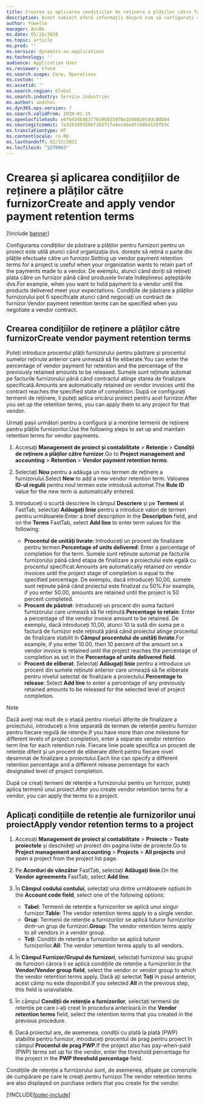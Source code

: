 ```yaml
---
title: Crearea și aplicarea condițiilor de reținere a plăților către furnizor
description: Acest subiect oferă informații despre cum să configurați și să mențineți termenii de retenție pentru plățile furnizorilor.
author: Yowelle
manager: AnnBe
ms.date: 05/26/2020
ms.topic: article
ms.prod: ''
ms.service: dynamics-ax-applications
ms.technology: ''
audience: Application User
ms.reviewer: kfend
ms.search.scope: Core, Operations
ms.custom: ''
ms.assetid: ''
ms.search.region: Global
ms.search.industry: Service industries
ms.author: andchoi
ms.dyn365.ops.version: 7
ms.search.validFrom: 2019-01-15
ms.openlocfilehash: e6f6424b983f76a96825d76e1b4b81b54dc84b84
ms.sourcegitcommit: fa32b1893286f20271fa4ec4be8fc68bd135f53c
ms.translationtype: HT
ms.contentlocale: ro-RO
ms.lasthandoff: 02/15/2021
ms.locfileid: "5270963"
---
```

# <a name="create-and-apply-vendor-payment-retention-terms"></a><span data-ttu-id="a483e-103">Crearea și aplicarea condițiilor de reținere a plăților către furnizor</span><span class="sxs-lookup"><span data-stu-id="a483e-103">Create and apply vendor payment retention terms</span></span>

[!include [banner](../includes/banner.md)] 

<span data-ttu-id="a483e-104">Configurarea condițiilor de păstrare a plăților pentru furnizori pentru un proiect este utilă atunci când organizația dvs. dorește să rețină o parte din plățile efectuate către un furnizor.</span><span class="sxs-lookup"><span data-stu-id="a483e-104">Setting up vendor payment retention terms for a project is useful when your organization wants to retain part of the payments made to a vendor.</span></span> <span data-ttu-id="a483e-105">De exemplu, atunci când doriți să rețineți plata către un furnizor până când produsele livrate îndeplinesc așteptările dvs.</span><span class="sxs-lookup"><span data-stu-id="a483e-105">For example, when you want to hold payment to a vendor until the products delivered meet your expectations.</span></span> <span data-ttu-id="a483e-106">Condițiile de păstrare a plăților furnizorului pot fi specificate atunci când negociați un contract de furnizor.</span><span class="sxs-lookup"><span data-stu-id="a483e-106">Vendor payment retention terms can be specified when you negotiate a vendor contract.</span></span>

## <a name="create-vendor-payment-retention-terms"></a><span data-ttu-id="a483e-107">Crearea condițiilor de reținere a plăților către furnizor</span><span class="sxs-lookup"><span data-stu-id="a483e-107">Create vendor payment retention terms</span></span>

<span data-ttu-id="a483e-108">Puteți introduce procentul plății furnizorului pentru păstrare și procentul sumelor reținute anterior care urmează să fie eliberate.</span><span class="sxs-lookup"><span data-stu-id="a483e-108">You can enter the percentage of vendor payment for retention and the percentage of the previously retained amounts to be released.</span></span> <span data-ttu-id="a483e-109">Sumele sunt reținute automat pe facturile furnizorului până când contractul atinge starea de finalizare specificată.</span><span class="sxs-lookup"><span data-stu-id="a483e-109">Amounts are automatically retained on vendor invoices until the contract reaches the specified state of completion.</span></span> <span data-ttu-id="a483e-110">După ce configurați termenii de reținere, îi puteți aplica oricărui proiect pentru acel furnizor.</span><span class="sxs-lookup"><span data-stu-id="a483e-110">After you set up the retention terms, you can apply them to any project for that vendor.</span></span>

<span data-ttu-id="a483e-111">Urmați pașii următori pentru a configura și a menține termenii de reținere pentru plățile furnizorilor.</span><span class="sxs-lookup"><span data-stu-id="a483e-111">Use the following steps to set up and maintain retention terms for vendor payments.</span></span> 

1. <span data-ttu-id="a483e-112">Accesați **Management de proiect și contabilitate** > **Retenție** > **Condiții de reținere a plăților către furnizor**.</span><span class="sxs-lookup"><span data-stu-id="a483e-112">Go to **Project management and accounting** > **Retention** > **Vendor payment retention terms**.</span></span>
2. <span data-ttu-id="a483e-113">Selectați **Nou** pentru a adăuga un nou termen de reținere a furnizorului.</span><span class="sxs-lookup"><span data-stu-id="a483e-113">Select **New** to add a new vendor retention term.</span></span> <span data-ttu-id="a483e-114">Valoarea **ID-ul regulii** pentru noul termen este introdusă automat.</span><span class="sxs-lookup"><span data-stu-id="a483e-114">The **Rule ID** value for the new term is automatically entered.</span></span> 
3. <span data-ttu-id="a483e-115">Introduceți o scurtă descriere în câmpul **Descriere** și pe **Termeni** al FastTab, selectați **Adăugați linie** pentru a introduce valori de termen pentru următoarele:</span><span class="sxs-lookup"><span data-stu-id="a483e-115">Enter a brief description in the **Description** field, and on the **Terms** FastTab, select **Add line** to enter term values for the following:</span></span>

   - <span data-ttu-id="a483e-116">**Procentul de unități livrate**: Introduceți un procent de finalizare pentru termen.</span><span class="sxs-lookup"><span data-stu-id="a483e-116">**Percentage of units delivered**: Enter a percentage of completion for the term.</span></span> <span data-ttu-id="a483e-117">Sumele sunt reținute automat pe facturile furnizorului până când etapa de finalizare a proiectului este egală cu procentul specificat.</span><span class="sxs-lookup"><span data-stu-id="a483e-117">Amounts are automatically retained on vendor invoices until the project stage of completion is equal to the specified percentage.</span></span> <span data-ttu-id="a483e-118">De exemplu, dacă introduceți 50,00, sumele sunt reținute până când proiectul este finalizat cu 50%.</span><span class="sxs-lookup"><span data-stu-id="a483e-118">For example, if you enter 50.00, amounts are retained until the project is 50 percent completed.</span></span>
   - <span data-ttu-id="a483e-119">**Procent de păstrat**: Introduceți un procent din suma facturii furnizorului care urmează să fie reținută.</span><span class="sxs-lookup"><span data-stu-id="a483e-119">**Percentage to retain**: Enter a percentage of the vendor invoice amount to be retained.</span></span> <span data-ttu-id="a483e-120">De exemplu, dacă introduceți 10,00, atunci 10 la sută din suma pe o factură de furnizor este reținută până când proiectul atinge procentul de finalizare stabilit în **Câmpul procentului de unități livrate**.</span><span class="sxs-lookup"><span data-stu-id="a483e-120">For example, if you enter 10.00, then 10 percent of the amount on a vendor invoice is retained until the project reaches the percentage of completion as set in the **Percentage of units delivered field**.</span></span>
   - <span data-ttu-id="a483e-121">**Procent de eliberat**: Selectați **Adăugați linie** pentru a introduce un procent din sumele reținute anterior care urmează să fie eliberate pentru nivelul selectat de finalizare a proiectului.</span><span class="sxs-lookup"><span data-stu-id="a483e-121">**Percentage to release**: Select **Add line** to enter a percentage of any previously retained amounts to be released for the selected level of project completion.</span></span>

> [!NOTE]
> <span data-ttu-id="a483e-122">Dacă aveți mai mult de o etapă pentru niveluri diferite de finalizare a proiectului, introduceți o linie separată de termen de retenție pentru furnizor pentru fiecare regulă de retenție.</span><span class="sxs-lookup"><span data-stu-id="a483e-122">If you have more than one milestone for different levels of project completion, enter a separate vendor retention term line for each retention rule.</span></span> <span data-ttu-id="a483e-123">Fiecare linie poate specifica un procent de retenție diferit și un procent de eliberare diferit pentru fiecare nivel desemnat de finalizare a proiectului.</span><span class="sxs-lookup"><span data-stu-id="a483e-123">Each line can specify a different retention percentage and a different release percentage for each designated level of project completion.</span></span>

<span data-ttu-id="a483e-124">După ce creați termeni de retenție a furnizorului pentru un furnizor, puteți aplica termenii unui proiect.</span><span class="sxs-lookup"><span data-stu-id="a483e-124">After you create vendor retention terms for a vendor, you can apply the terms to a project.</span></span>

## <a name="apply-vendor-retention-terms-to-a-project"></a><span data-ttu-id="a483e-125">Aplicați condițiile de retenție ale furnizorilor unui proiect</span><span class="sxs-lookup"><span data-stu-id="a483e-125">Apply vendor retention terms to a project</span></span>

1. <span data-ttu-id="a483e-126">Accesați **Management de proiect și contabilitate** > **Proiecte** > **Toate proiectele** și deschideți un proiect din pagina listei de proiecte.</span><span class="sxs-lookup"><span data-stu-id="a483e-126">Go to **Project management and accounting** > **Projects** > **All projects** and open a project from the project list page.</span></span>
2. <span data-ttu-id="a483e-127">Pe **Acorduri de vânzător** FastTab, selectați **Adăugați linie**.</span><span class="sxs-lookup"><span data-stu-id="a483e-127">On the **Vendor agreements** FastTab, select **Add line**.</span></span>
3. <span data-ttu-id="a483e-128">În **Câmpul codului contului**, selectați una dintre următoarele opțiuni:</span><span class="sxs-lookup"><span data-stu-id="a483e-128">In the **Account code field**, select one of the following options:</span></span> 

   - <span data-ttu-id="a483e-129">**Tabel**: Termenii de retenție a furnizorilor se aplică unui singur furnizor.</span><span class="sxs-lookup"><span data-stu-id="a483e-129">**Table**: The vendor retention terms apply to a single vendor.</span></span>
   - <span data-ttu-id="a483e-130">**Grup**: Termenii de retenție a furnizorilor se aplică tuturor furnizorilor dintr-un grup de furnizori.</span><span class="sxs-lookup"><span data-stu-id="a483e-130">**Group**: The vendor retention terms apply to all vendors in a vendor group.</span></span>
   - <span data-ttu-id="a483e-131">**Toți**: Condiții de retenție a furnizorilor se aplică tuturor furnizorilor.</span><span class="sxs-lookup"><span data-stu-id="a483e-131">**All**: The vendor retention terms apply to all vendors.</span></span>

4. <span data-ttu-id="a483e-132">În **Câmpul Furnizor/Grupul de furnizori**, selectați furnizorul sau grupul de furnizori cărora li se aplică condițiile de retenție a furnizorilor.</span><span class="sxs-lookup"><span data-stu-id="a483e-132">In the **Vendor/Vendor group field**, select the vendor or vendor group to which the vendor retention terms apply.</span></span> <span data-ttu-id="a483e-133">Dacă ați selectat **Toți** în pasul anterior, acest câmp nu este disponibil.</span><span class="sxs-lookup"><span data-stu-id="a483e-133">If you selected **All** in the previous step, this field is unavailable.</span></span>
5. <span data-ttu-id="a483e-134">În câmpul **Condiții de retenție a furnizorilor**, selectați termenii de retenție pe care i-ați creat în procedura anterioară.</span><span class="sxs-lookup"><span data-stu-id="a483e-134">In the **Vendor retention terms** field, select the retention terms that you created in the previous procedure.</span></span>
6. <span data-ttu-id="a483e-135">Dacă proiectul are, de asemenea, condiții cu plată la plată (PWP) stabilite pentru furnizor, introduceți procentul de prag pentru proiect în câmpul **Procentul de prag PWP**.</span><span class="sxs-lookup"><span data-stu-id="a483e-135">If the project also has pay-when-paid (PWP) terms set up for the vendor, enter the threshold percentage for the project in the **PWP threshold percentage** field.</span></span>

<span data-ttu-id="a483e-136">Condițiile de retenție a furnizorului sunt, de asemenea, afișate pe comenzile de cumpărare pe care le creați pentru furnizor.</span><span class="sxs-lookup"><span data-stu-id="a483e-136">The vendor retention terms are also displayed on purchase orders that you create for the vendor.</span></span>


[!INCLUDE[footer-include](../includes/footer-banner.md)]
